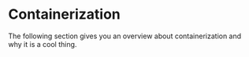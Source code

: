 # Containerization

The following section gives you an overview about containerization and why it is a cool thing.
